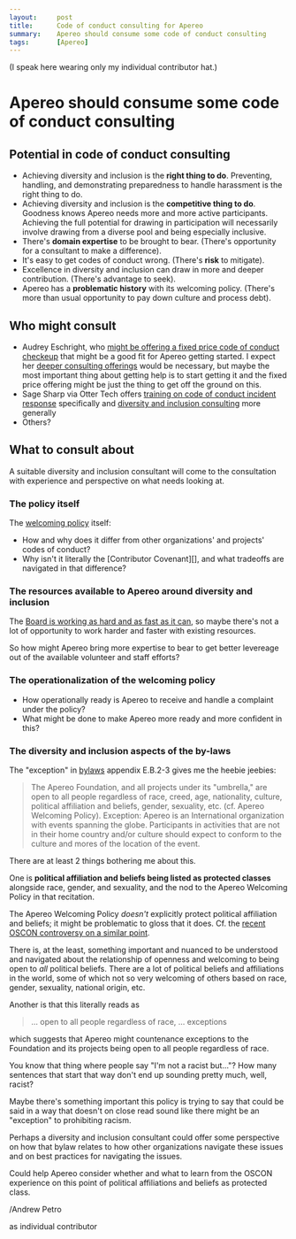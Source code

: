 ```yaml
---
layout:     post
title:      Code of conduct consulting for Apereo
summary:    Apereo should consume some code of conduct consulting
tags:       [Apereo]
---
```


(I speak here wearing only my individual contributor hat.)

# Apereo should consume some code of conduct consulting

## Potential in code of conduct consulting

+ Achieving diversity and inclusion is the **right thing to do**. Preventing,
  handling, and demonstrating preparedness to handle harassment is the right
  thing to do.
+ Achieving diversity and inclusion is the **competitive thing to do**. Goodness
  knows Apereo needs more and more active participants. Achieving the full
  potential for drawing in participation will necessarily involve drawing from
  a diverse pool and being especially inclusive.
+ There's **domain expertise** to be brought to bear. (There's opportunity for a
  consultant to make a difference).
+ It's easy to get codes of conduct wrong. (There's **risk** to mitigate).
+ Excellence in diversity and inclusion can draw in more and deeper
  contribution. (There's advantage to seek).
+ Apereo has a **problematic history** with its welcoming policy. (There's more
  than usual opportunity to pay down culture and process debt).

## Who might consult

+ Audrey Eschright, who
  [might be offering a fixed price code of conduct checkeup][audrey prix fix]
  that might be a good fit for Apereo getting started. I expect her
  [deeper consulting offerings][audrey deeper] would be necessary, but maybe the
  most important thing about getting help is to start getting it and the fixed
  price offering might be just the thing to get off the ground on this.
+ Sage Sharp via Otter Tech offers
  [training on code of conduct incident response][otter tech response training]
  specifically and
  [diversity and inclusion consulting][otter tech d and i consulting] more
  generally
+ Others?

## What to consult about

A suitable diversity and inclusion consultant will come to the
consultation with experience and perspective on what needs looking at.

### The policy itself

The [welcoming policy][] itself:

+ How and why does it differ from other organizations' and projects' codes of
  conduct?
+ Why isn't it literally the [Contributor Covenant][], and what tradeoffs are
  navigated in that difference?

### The resources available to Apereo around diversity and inclusion

The [Board is working as hard and as fast as it can][Board working fast as can],
so maybe there's not a lot of opportunity to work harder and faster with
existing resources.

So how might Apereo bring more expertise to bear to get better levereage out of
the available volunteer and staff efforts?

### The operationalization of the welcoming policy

+ How operationally ready is Apereo to receive and handle a complaint under the
  policy?
+ What might be done to make Apereo more ready and more confident in this?

### The diversity and inclusion aspects of the by-laws

The "exception" in [bylaws][] appendix E.B.2-3 gives me the heebie jeebies:

> The Apereo Foundation, and all projects under its "umbrella," are open to all
> people regardless of race, creed, age, nationality, culture, political
> affiliation and beliefs, gender, sexuality, etc. (cf. Apereo Welcoming
> Policy).
> Exception: Apereo is an International organization with events spanning the
> globe. Participants in activities that are not in their home country and/or
> culture should expect to conform to the culture and mores of the location of
> the event.

There are at least 2 things bothering me about this.

One is **political affiliation and beliefs being listed as protected classes**
alongside race, gender, and sexuality, and the nod to the Apereo Welcoming
Policy in that recitation.

The Apereo Welcoming Policy *doesn't* explicitly protect political affiliation
and beliefs; it might be problematic to gloss that it does. Cf. the
[recent OSCON controversy on a similar point][coraline no oscon].

There is, at the least, something important and nuanced to be understood and
navigated about the relationship of openness and welcoming to being open to
*all* political beliefs. There are a lot of political beliefs and affiliations
in the world, some of which not so very welcoming of others based on race,
gender, sexuality, national origin, etc.

Another is that this literally reads as

> ... open to all people regardless of race, ... exceptions

which suggests that Apereo might countenance exceptions to the Foundation and
its projects being open to all people regardless of race.

You know that thing where people say "I'm not a racist but..."? How many
sentences that start that way don't end up sounding pretty much, well, racist?

Maybe there's something important this policy is trying to say that could be
said in a way that doesn't on close read sound like there might be an
"exception" to prohibiting racism.

Perhaps a diversity and inclusion
consultant could offer some perspective on how that bylaw relates to how other
organizations navigate these issues and on best practices for navigating the
issues.

Could help Apereo consider whether and what to learn from the OSCON experience
on this point of political affiliations and beliefs as protected class.

/Andrew Petro

as individual contributor

[audrey deeper]: http://lifeofaudrey.com/consulting.html
[audrey prix fix]: https://twitter.com/ameschright/status/1018573987947864064
[Board working fast as can]: https://groups.google.com/a/apereo.org/d/msg/open/PU2vtcsJmCs/LcnXSa9oCQAJ
[bylaws]: https://www.apereo.org/content/bylaws
[Contrbutor Covenant]: https://www.contributor-covenant.org/
[coraline no oscon]: https://where.coraline.codes/blog/oscon/
[otter tech d and i consulting]: https://otter.technology/
[otter tech response training]: https://otter.technology/code-of-conduct-training/
[welcoming policy]: https://www.apereo.org/content/apereo-welcoming-policy
